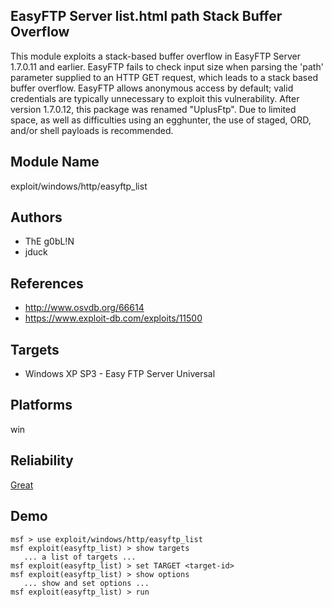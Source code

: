 ## EasyFTP Server list.html path Stack Buffer Overflow

This module exploits a stack-based buffer overflow in 
EasyFTP Server 1.7.0.11 and earlier. EasyFTP fails to check 
input size when parsing the 'path' parameter supplied to an 
HTTP GET request, which leads to a stack based buffer 
overflow. EasyFTP allows anonymous access by default; valid 
credentials are typically unnecessary to exploit this 
vulnerability. After version 1.7.0.12, this package was 
renamed "UplusFtp". Due to limited space, as well as 
difficulties using an egghunter, the use of staged, ORD, 
and/or shell payloads is recommended.


## Module Name
exploit/windows/http/easyftp_list

## Authors
* ThE g0bL!N
* jduck


## References
* http://www.osvdb.org/66614
* https://www.exploit-db.com/exploits/11500



## Targets
* Windows XP SP3 - Easy FTP Server Universal


## Platforms
win

## Reliability
[Great](https://github.com/rapid7/metasploit-framework/wiki/Exploit-Ranking)

## Demo

```
msf > use exploit/windows/http/easyftp_list
msf exploit(easyftp_list) > show targets
   ... a list of targets ...
msf exploit(easyftp_list) > set TARGET <target-id>
msf exploit(easyftp_list) > show options
   ... show and set options ...
msf exploit(easyftp_list) > run
```
    
    